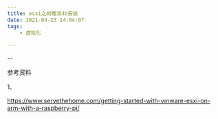```yaml
---
title: esxi之树莓派4b安装
date: 2021-04-23 14:04:07
tags:
	- 虚拟化

---
```


--

参考资料

1、

https://www.servethehome.com/getting-started-with-vmware-esxi-on-arm-with-a-raspberry-pi/
